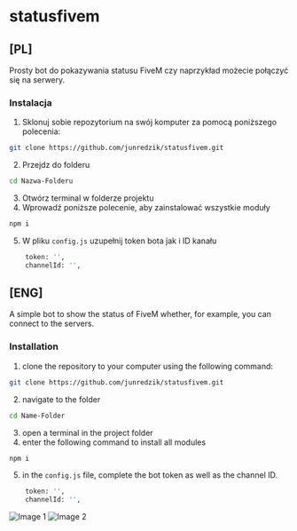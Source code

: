# statusfivem
## [PL]
Prosty bot do pokazywania statusu FiveM czy naprzykład możecie połączyć się na serwery.

### Instalacja

1. Sklonuj sobie repozytorium na swój komputer za pomocą poniższego polecenia:
```bash
git clone https://github.com/junredzik/statusfivem.git
```
2. Przejdz do folderu
```bash
cd Nazwa-Folderu
```
3. Otwórz terminal w folderze projektu
4. Wprowadź poniższe polecenie, aby zainstalować wszystkie moduły
```bash
npm i 
```

5. W pliku `config.js` uzupełnij token bota jak i ID kanału
```bash
    token: '',
    channelId: '', 
``` 



## [ENG]
A simple bot to show the status of FiveM whether, for example, you can connect to the servers.

### Installation
1. clone the repository to your computer using the following command:
```bash
git clone https://github.com/junredzik/statusfivem.git
```
2. navigate to the folder
```bash
cd Name-Folder
```
3. open a terminal in the project folder
4. enter the following command to install all modules
```bash
npm i 
```

5. in the `config.js` file, complete the bot token as well as the channel ID.
```bash
    token: '',
    channelId: '', 
``` 

![Image 1](https://i.imgur.com/nFqVaKG.png)
![Image 2](https://i.imgur.com/KYvgS1f.png)
